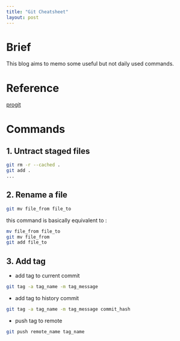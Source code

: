 ```yaml
---
title: "Git Cheatsheet"
layout: post
---
```


# Brief
This blog aims to memo some useful but not daily used commands.

# Reference
[progit](https://www.progit.cn/#_%E8%AE%B0%E5%BD%95%E6%AF%8F%E6%AC%A1%E6%9B%B4%E6%96%B0%E5%88%B0%E4%BB%93%E5%BA%93)

# Commands

## 1. Untract staged files
```bash
git rm -r --cached .
git add .
...
```

## 2. Rename a file

```bash
git mv file_from file_to
```

this command is basically equivalent to : 

```bash
mv file_from file_to
git mv file_from
git add file_to
```

## 3. Add tag
+ add tag to current commit

```bash
git tag -a tag_name -m tag_message
```

+ add tag to history commit

```bash
git tag -a tag_name -m tag_message commit_hash
```

+ push tag to remote

```bash
git push remote_name tag_name
```





<script src="https://utteranc.es/client.js"
        repo="jooooow/jooooow.github.io"
        issue-term="pathname"
        theme="github-light"
        crossorigin="anonymous"
        async>
</script>
